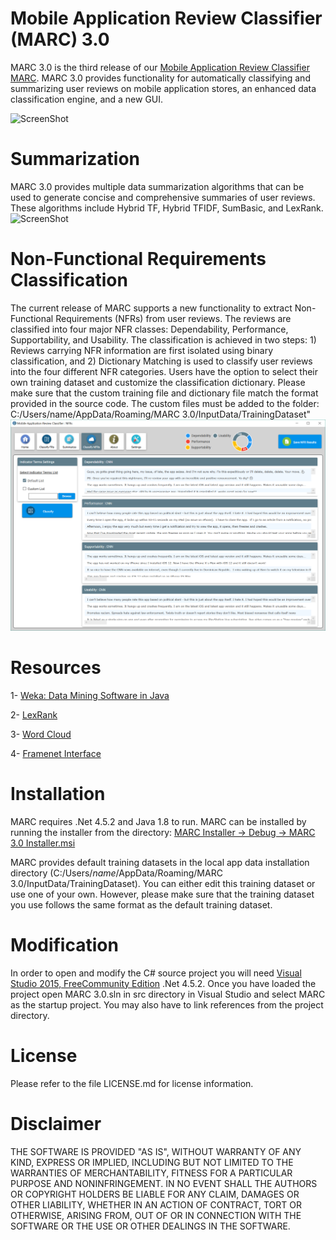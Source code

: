 # Mobile Application Review Classifier (MARC) 3.0


MARC 3.0 is the third release of our [Mobile Application Review Classifier MARC](https://github.com/seelprojects/MARC). MARC 3.0 provides functionality for automatically classifying and summarizing user reviews on mobile application stores, an enhanced data classification engine, and a new GUI.

![ScreenShot](https://raw.githubusercontent.com/seelprojects/MARC-3.0/master/MARC%203.0/Images/1.PNG)

# Summarization

MARC 3.0 provides multiple data summarization algorithms that can be used to generate concise and comprehensive summaries of user reviews. These algorithms include Hybrid TF, Hybrid TFIDF, SumBasic, and LexRank.
![ScreenShot](https://raw.githubusercontent.com/seelprojects/MARC-3.0/master/MARC%203.0/Images/3.PNG)

# Non-Functional Requirements Classification
The current release of MARC supports a new functionality to extract Non-Functional Requirements (NFRs) from user reviews. The reviews are classified into four major NFR classes: Dependability, Performance, Supportability, and Usability. The classification is achieved in two steps: 1) Reviews carrying NFR information are first isolated using binary classification, and 2) Dictionary Matching is used to classify user reviews into the four different NFR categories. Users have the option to select their own training dataset and customize the classification dictionary.
Please make sure that the custom training file and dictionary file match the format provided in the source code. The custom files must be added to the folder: C:/Users/name/AppData/Roaming/MARC 3.0/InputData/TrainingDataset" 
![ScreenShot](https://raw.githubusercontent.com/seelprojects/MARC-3.0/master/MARC%203.0/Images/5.PNG)

# Resources
1- [Weka: Data Mining Software in Java](http://www.cs.waikato.ac.nz/ml/weka/)

2- [LexRank](https://github.com/ericouyang/summarizer51-java)

3- [Word Cloud](https://www.codeproject.com/Articles/224231/Word-Cloud-Tag-Cloud-Generator-Control-for-NET-Win)

4- [Framenet Interface](http://www.cs.cmu.edu/~ark/SEMAFOR/)

# Installation

MARC requires .Net 4.5.2 and Java 1.8 to run. MARC can be installed by running the installer from the directory: [MARC Installer -> Debug -> MARC 3.0 Installer.msi](https://github.com/seelprojects/MARC-3.0/tree/master/MARC%203.0%20Installer/Debug)

MARC provides default training datasets in the local app data installation directory (C:/Users/*name*/AppData/Roaming/MARC 3.0/InputData/TrainingDataset). You can either edit this training dataset or use one of your own. However, please make sure that the training dataset you use follows the same format as the default training dataset.

# Modification

In order to open and modify the C# source project you will need [Visual Studio 2015, FreeCommunity Edition](https://www.visualstudio.com/vs/community/) .Net 4.5.2. Once you have loaded the project open MARC 3.0.sln in src directory in Visual Studio and select MARC as the startup project. You may also have to link references from the project directory.

# License

Please refer to the file LICENSE.md for license information.

# Disclaimer

THE SOFTWARE IS PROVIDED "AS IS", WITHOUT WARRANTY OF ANY KIND, EXPRESS OR IMPLIED, INCLUDING BUT NOT LIMITED TO THE WARRANTIES OF MERCHANTABILITY, FITNESS FOR A PARTICULAR PURPOSE AND NONINFRINGEMENT. IN NO EVENT SHALL THE AUTHORS OR COPYRIGHT HOLDERS BE LIABLE FOR ANY CLAIM, DAMAGES OR OTHER LIABILITY, WHETHER IN AN ACTION OF CONTRACT, TORT OR OTHERWISE, ARISING FROM, OUT OF OR IN CONNECTION WITH THE SOFTWARE OR THE USE OR OTHER DEALINGS IN THE SOFTWARE.
